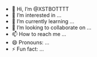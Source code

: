 - 👋 Hi, I’m @XSTBOTTTT
- 👀 I’m interested in ...
- 🌱 I’m currently learning ...
- 💞️ I’m looking to collaborate on ...
- 📫 How to reach me ...
- 😄 Pronouns: ...
- ⚡ Fun fact: ...

<!---
XSTBOTTTT/XSTBOTTTT is a ✨ special ✨ repository because its `README.md` (this file) appears on your GitHub profile.
You can click the Preview link to take a look at your changes.
--->
